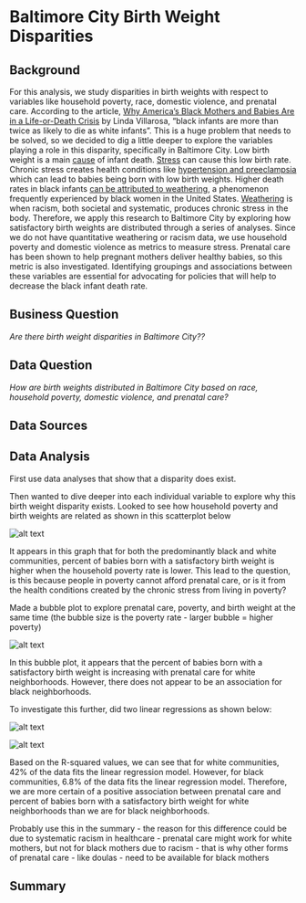 # Baltimore City Birth Weight Disparities

## Background
For this analysis, we study disparities in birth weights with respect to variables like household poverty, race, domestic violence, and prenatal care.  According to the article, [Why America’s Black Mothers and Babies Are in a Life-or-Death Crisis](https://www.nytimes.com/2018/04/11/magazine/black-mothers-babies-death-maternal-mortality.html) by Linda Villarosa, “black infants are more than twice as likely to die as white infants”.  This is a huge problem that needs to be solved, so we decided to dig a little deeper to explore the variables playing a role in this disparity, specifically in Baltimore City.  Low birth weight is a main [cause](https://www.ncbi.nlm.nih.gov/books/NBK214473/#:~:text=Low%20birthweight%20is%20a%20major,of%202%2C500%20grams%20or%20less) of infant death.  [Stress](https://www.nature.com/articles/1601526) can cause this low birth rate.  Chronic stress creates health conditions like [hypertension and preeclampsia](https://www.nytimes.com/2018/04/11/magazine/black-mothers-babies-death-maternal-mortality.html) which can lead to babies being born with low birth weights.  Higher death rates in black infants [can be attributed to weathering](https://www.nytimes.com/2018/04/11/magazine/black-mothers-babies-death-maternal-mortality.html), a phenomenon frequently experienced by black women in the United States.  [Weathering](https://www.self.com/story/weathering-and-its-deadly-effect-on-black-mothers) is when racism, both societal and systematic, produces chronic stress in the body.  Therefore, we apply this research to Baltimore City by exploring how satisfactory birth weights are distributed through a series of analyses.  Since we do not have quantitative weathering or racism data, we use household poverty and domestic violence as metrics to measure stress.  Prenatal care has been shown to help pregnant mothers deliver healthy babies, so this metric is also investigated.  Identifying groupings and associations between these variables are essential for advocating for policies that will help to decrease the black infant death rate. 

## Business Question
_Are there birth weight disparities in Baltimore City??_

## Data Question
_How are birth weights distributed in Baltimore City based on race, household poverty, domestic violence, and prenatal care?_

## Data Sources   


## Data Analysis


First use data analyses that show that a disparity does exist.  

Then wanted to dive deeper into each individual variable to explore why this birth weight disparity exists.  Looked to see how household poverty and birth weights are related as shown in this scatterplot below

![alt text](https://github.com/shannonpowelson/Baltimore-City-birth-weight-disparities/blob/main/Scatter_Plot_povertyandweight.png)

It appears in this graph that for both the predominantly black and white communities, percent of babies born with a satisfactory birth weight is higher when the household poverty rate is lower.  This lead to the question, is this because people in poverty cannot afford prenatal care, or is it from the health conditions created by the chronic stress from living in poverty?

Made a bubble plot to explore prenatal care, poverty, and birth weight at the same time (the bubble size is the poverty rate - larger bubble = higher poverty)

![alt text](https://github.com/shannonpowelson/Baltimore-City-birth-weight-disparities/blob/main/Bubble_Plot.png)

In this bubble plot, it appears that the percent of babies born with a satisfactory birth weight is increasing with prenatal care for white neighborhoods.  However, there does not appear to be an association for black neighborhoods.  

To investigate this further, did two linear regressions as shown below:

![alt text](https://github.com/shannonpowelson/Baltimore-City-birth-weight-disparities/blob/main/Weight_Prenatalcare_BlackCommunities.png)

![alt text](https://github.com/shannonpowelson/Baltimore-City-birth-weight-disparities/blob/main/Weight_Prenatalcare_WhiteCommunities.png)

Based on the R-squared values, we can see that for white communities, 42% of the data fits the linear regression model.  However, for black communities, 6.8% of the data fits the linear regression model.  Therefore, we are more certain of a positive association between prenatal care and percent of babies born with a satisfactory birth weight for white neighborhoods than we are for black neighborhoods.  

Probably use this in the summary - the reason for this difference could be due to systematic racism in healthcare - prenatal care might work for white mothers, but not for black mothers due to racism - that is why other forms of prenatal care - like doulas - need to be available for black mothers

## Summary 




